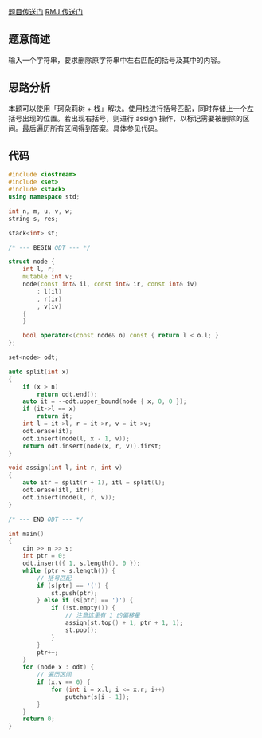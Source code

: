 [题目传送门](https://atcoder.jp/contests/abc307/tasks/abc307_d) [RMJ 传送门](https://www.luogu.com.cn/problem/AT_abc307_d)

## 题意简述

输入一个字符串，要求删除原字符串中左右匹配的括号及其中的内容。

## 思路分析

本题可以使用「珂朵莉树 + 栈」解决。使用栈进行括号匹配，同时存储上一个左括号出现的位置。若出现右括号，则进行 assign 操作，以标记需要被删除的区间。最后遍历所有区间得到答案。具体参见代码。

## 代码

```cpp
#include <iostream>
#include <set>
#include <stack>
using namespace std;

int n, m, u, v, w;
string s, res;

stack<int> st;

/* --- BEGIN ODT --- */

struct node {
    int l, r;
    mutable int v;
    node(const int& il, const int& ir, const int& iv)
        : l(il)
        , r(ir)
        , v(iv)
    {
    }

    bool operator<(const node& o) const { return l < o.l; }
};

set<node> odt;

auto split(int x)
{
    if (x > n)
        return odt.end();
    auto it = --odt.upper_bound(node { x, 0, 0 });
    if (it->l == x)
        return it;
    int l = it->l, r = it->r, v = it->v;
    odt.erase(it);
    odt.insert(node(l, x - 1, v));
    return odt.insert(node(x, r, v)).first;
}

void assign(int l, int r, int v)
{
    auto itr = split(r + 1), itl = split(l);
    odt.erase(itl, itr);
    odt.insert(node(l, r, v));
}

/* --- END ODT --- */

int main()
{
    cin >> n >> s;
    int ptr = 0;
    odt.insert({ 1, s.length(), 0 });
    while (ptr < s.length()) {
        // 括号匹配
        if (s[ptr] == '(') {
            st.push(ptr);
        } else if (s[ptr] == ')') {
            if (!st.empty()) {
                // 注意这里有 1 的偏移量
                assign(st.top() + 1, ptr + 1, 1);
                st.pop();
            }
        }
        ptr++;
    }
    for (node x : odt) {
        // 遍历区间
        if (x.v == 0) {
            for (int i = x.l; i <= x.r; i++)
                putchar(s[i - 1]);
        }
    }
    return 0;
}
```
